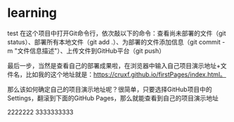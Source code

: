 ﻿# learning
test
在这个项目中打开Git命令行，依次敲以下的命令：查看尚未部署的文件（git status）、部署所有本地文件（git add .）、为部署的文件添加信息（git commit -m "文件信息描述"）、上传文件到GitHub平台（git push）

 最后一步，当然是查看自己的部署成果啦，在浏览器中输入自己项目演示地址+文件名，比如我的这个地址就是：https://cruxf.github.io/firstPages/index.html。


那么该如何确定自己的项目演示地址呢？很简单，只要选择GitHub项目中的Settings，翻滚到下面的GitHub Pages，那么就能查看到自己的项目演示地址

2222222
3333333333